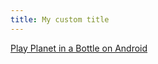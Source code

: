 ```yaml
---
title: My custom title
---
```



[Play Planet in a Bottle on Android](https://play.google.com/store/apps/details?id=com.pseudoblue.planet)
